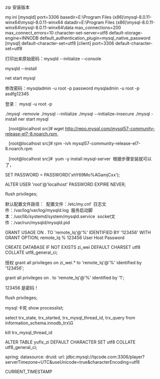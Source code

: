 zip 安装版本

my.ini
	[mysqld]
	port=3306
	basedir=E:\\Program Files (x86)\\mysql-8.0.11-winx64\\mysql-8.0.11-winx64
	datadir=E:\\Program Files (x86)\\mysql-8.0.11-winx64\\mysql-8.0.11-winx64\\data
	max_connections=200
	max_connect_errors=10
	character-set-server=utf8
	default-storage-engine=INNODB
	default_authentication_plugin=mysql_native_password
	[mysql]
	default-character-set=utf8
	[client]
	port=3306
	default-character-set=utf8


打印出来原始密码：mysqld --initialize --console

mysqld --install

net start mysql

修改密码：mysqladmin -u root -p password
mysqladmin -u root -p asdfg12345

登录： mysql -u root -p

./mysql -removie
./mysql --initialize
./mysql --initialize-insecure
./mysql -install
ner start mysql


   [root@localhost src]# wget http://repo.mysql.com/mysql57-community-release-el7-8.noarch.rpm 

   [root@localhost src]# rpm -ivh mysql57-community-release-el7-8.noarch.rpm 

   [root@localhost src]#  yum -y install mysql-server 
根据步骤安装就可以了，


SET PASSWORD = PASSWORD('xhY69Mo%AGamjCxx');

ALTER USER 'root'@'localhost' PASSWORD EXPIRE NEVER;

flush privileges;


默认配置文件路径： 
配置文件：/etc/my.cnf 
日志文件：/var/log/var/log/mysqld.log 
服务启动脚本：/usr/lib/systemd/system/mysqld.service 
socket文件：/var/run/mysqld/mysqld.pid


GRANT USAGE ON *.* TO 'remote_lq'@'%' IDENTIFIED BY '123456' WITH GRANT OPTION;
remote_lq   %   123456
User       Host  Password

CREATE DATABASE IF NOT EXISTS zi_wei DEFAULT CHARSET utf8 COLLATE utf8_general_ci;



授权
grant all privileges on zi_wei.* to 'remote_lq'@'%' identified by '123456';

grant all privileges on *.* to 'remote_lq'@'%' identified by '1';

123456 是密码！

flush privileges;

mysql 卡死
show processlist;

select trx_state, trx_started, trx_mysql_thread_id, trx_query from information_schema.innodb_trx\G

kill trx_mysql_thread_id


ALTER TABLE yuflx_zi DEFAULT CHARACTER SET utf8 COLLATE utf8_general_ci;


spring:
  datasource:
    druid:
      url: jdbc:mysql://lqcode.com:3306/player?serverTimezone=UTC&useUnicode=true&characterEncoding=utf8


CURRENT_TIMESTAMP